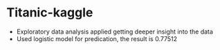 # Titanic-kaggle
* Exploratory data analysis applied getting deeper insight into the data 
* Used logistic model for predication, the result is 0.77512
